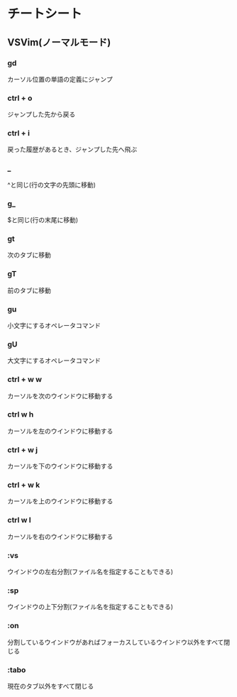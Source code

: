 # チートシート

## VSVim(ノーマルモード)
### gd
カーソル位置の単語の定義にジャンプ

### ctrl + o
ジャンプした先から戻る

### ctrl + i
戻った履歴があるとき、ジャンプした先へ飛ぶ

### _
^と同じ(行の文字の先頭に移動)

### g_
$と同じ(行の末尾に移動)

### gt
次のタブに移動

### gT
前のタブに移動

### gu
小文字にするオペレータコマンド

### gU
大文字にするオペレータコマンド

### ctrl + w w
カーソルを次のウインドウに移動する

### ctrl w h
カーソルを左のウインドウに移動する

### ctrl + w j
カーソルを下のウインドウに移動する

### ctrl + w k
カーソルを上のウインドウに移動する

### ctrl w l
カーソルを右のウインドウに移動する

### :vs
ウインドウの左右分割(ファイル名を指定することもできる)

### :sp
ウインドウの上下分割(ファイル名を指定することもできる)

### :on
分割しているウインドウがあればフォーカスしているウインドウ以外をすべて閉じる

### :tabo
現在のタブ以外をすべて閉じる